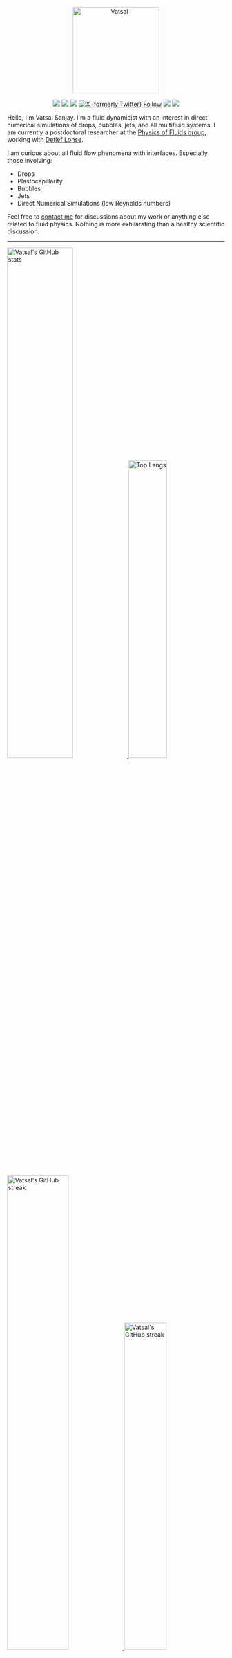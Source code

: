 <center>

[<img alt="Vatsal" width="200px" src="https://www.dropbox.com/s/dxyybgtblo8er6h/Logo_Vatsal_Vector.png?raw=1">](https://www.vatsalsanjay.com)

[<img src="https://img.shields.io/badge/googlescholar-4285F4?&style=for-the-badge&logo=googlescholar&logoColor=white">](https://scholar.google.com/citations?hl=en&user=67aQviYAAAAJ)
[<img src="https://img.shields.io/static/v1.svg?&style=for-the-badge&logo=ResearchGate&label=&message=ResearchGate&logoColor=white&color=green">](https://www.researchgate.net/profile/Vatsal-Sanjay-2)
[<img src="https://img.shields.io/badge/BlueSky-Status-blue?&style=for-the-badge&logo=twitter&logoColor=white">](https://bsky.app/profile/vatsalsanjay.bsky.social)
[![X (formerly Twitter) Follow](https://img.shields.io/twitter/follow/VatsalSanjay?style=for-the-badge&link=https%3A%2F%2Ftwitter.com%2FVatsalSanjay)](https://twitter.com/VatsalSanjay)
[<img src="https://img.shields.io/badge/linkedin-0A66C2?&style=for-the-badge&logo=linkedin">](https://www.linkedin.com/in/vatsalsanjay/)
[<img src="https://img.shields.io/badge/orcid-A6CE39?&style=for-the-badge&logo=orcid&logoColor=white">](https://orcid.org/0000-0002-4293-6099)

</center>

Hello, I'm Vatsal Sanjay. I'm a fluid dynamicist with an interest in direct numerical simulations of drops, bubbles, jets, and all multifluid systems. I am currently a postdoctoral researcher at the [Physics of Fluids group](https://pof.tnw.utwente.nl), working with [Detlef Lohse](https://en.wikipedia.org/wiki/Detlef_Lohse). 

I am curious about all fluid flow phenomena with interfaces. Especially those involving:

- Drops
- Plastocapillarity
- Bubbles
- Jets
- Direct Numerical Simulations (low Reynolds numbers)

Feel free to [contact me](mailto:contact@vatsalsanjay.com) for discussions about my work or anything else related to fluid physics. Nothing is more exhilarating than a healthy scientific discussion.

<!-- ![Vatsal's GitHub stats](https://github-readme-stats-xi-wine-74.vercel.app/api?username=VatsalSy&show_icons=true&theme=vision-friendly-dark)

![Top Langs](https://github-readme-stats-xi-wine-74.vercel.app/api/top-langs/?username=VatsalSy&layout=compact&theme=vision-friendly-dark) -->

---

  <a href="https://github.com/VatsalSy" target="_blank">
    <picture>
      <source media="(prefers-color-scheme: dark)" srcset="https://cust-github-readme-stats.vercel.app/api?username=VatsalSy&show_icons=true&theme=vision-friendly-dark" width="55%" height="auto">
      <img alt="Vatsal's GitHub stats" src="https://cust-github-readme-stats.vercel.app/api?username=VatsalSy&show_icons=true&theme=solarized-light&hide_border=true" width="55%" height="auto">
    </picture>
  </a>
  <a href="https://github.com/VatsalSy" target="_blank">
    <picture>
      <source media="(prefers-color-scheme: dark)" srcset="https://cust-github-readme-stats.vercel.app/api/top-langs/?username=VatsalSy&layout=compact&theme=vision-friendly-dark" width="42%" height="auto">
      <img alt="Top Langs" src="https://cust-github-readme-stats.vercel.app/api/top-langs/?username=VatsalSy&layout=compact&theme=solarized-light&hide_border=true" width="42%" height="auto">
    </picture>
  </a>

  <a href="https://github.com/VatsalSy" target="_blank">
    <picture>
      <source media="(prefers-color-scheme: dark)" srcset="https://github-readme-streak-stats-delta-lovat.vercel.app/?user=VatsalSy&theme=vision-friendly-dark" width="53%" height="auto">
      <img alt="Vatsal's GitHub streak" src="https://github-readme-streak-stats-delta-lovat.vercel.app/?user=VatsalSy&theme=solarized-light&hide_border=true" width="53%" height="auto">
    </picture>
  </a>

  <a href="https://www.youtube.com/@VatsalSanjay" target="_blank">
    <picture>
      <source media="(prefers-color-scheme: dark)" srcset="https://cust-youtube-stats-card.vercel.app/api?channelid=UC-eTdHrAM_eQrWOtNLoT19w&theme=vision_friendly_dark&cache_seconds=0" width="44%" height="auto">
      <img alt="Vatsal's GitHub streak" src="https://cust-youtube-stats-card.vercel.app/api?channelid=UC-eTdHrAM_eQrWOtNLoT19w&theme=solarized_light&hide_border=true" width="44%" height="auto">
    </picture>
 </a>

---

### :zap: Recent Activity

<!--START_SECTION:activity-->
1. 🚀 Published release [GitHub Commit Stats v2.5 🎉](https://github.com/VatsalSy/commits-readme-stats/releases/tag/v2.5) in [VatsalSy/commits-readme-stats](https://github.com/VatsalSy/commits-readme-stats)
2. 🗣 Commented on [#15409](https://github.com/raycast/extensions/pull/15409#issuecomment-2481004709) in [raycast/extensions](https://github.com/raycast/extensions)
3. 💪 Opened PR [#15409](https://github.com/raycast/extensions/pull/15409) in [raycast/extensions](https://github.com/raycast/extensions)
4. 🎉 Merged PR [#3](https://github.com/VatsalSy/Vatsal_CV/pull/3) in [VatsalSy/Vatsal_CV](https://github.com/VatsalSy/Vatsal_CV)
5. 💪 Opened PR [#3](https://github.com/VatsalSy/Vatsal_CV/pull/3) in [VatsalSy/Vatsal_CV](https://github.com/VatsalSy/Vatsal_CV)
<!--END_SECTION:activity-->
---

### Hi there 👋
<p align="left"> <img src="https://komarev.com/ghpvc/?username=VatsalSy&label=Profile%20views&color=orange&style=for-the-badge" alt="VatsalSy" /> </p>

---
### :zap: More statistics

<!--START_SECTION:github-stats-->
**My Total Overall Commits: 1682** 

**I'm an Early 🐤** 

```text
🌞 Morning                384 commits         ██████░░░░░░░░░░░░░░░░░░░   22.83 % 
🌆 Daytime                573 commits         █████████░░░░░░░░░░░░░░░░   34.07 % 
🌃 Evening                548 commits         ████████░░░░░░░░░░░░░░░░░   32.58 % 
🌙 Night                  177 commits         ███░░░░░░░░░░░░░░░░░░░░░░   10.52 % 
```
📅 **I'm Most Productive on Sunday** 

```text
Monday                   201 commits         ███░░░░░░░░░░░░░░░░░░░░░░   11.95 % 
Tuesday                  231 commits         ███░░░░░░░░░░░░░░░░░░░░░░   13.73 % 
Wednesday                211 commits         ███░░░░░░░░░░░░░░░░░░░░░░   12.54 % 
Thursday                 247 commits         ████░░░░░░░░░░░░░░░░░░░░░   14.68 % 
Friday                   179 commits         ███░░░░░░░░░░░░░░░░░░░░░░   10.64 % 
Saturday                 262 commits         ████░░░░░░░░░░░░░░░░░░░░░   15.58 % 
Sunday                   351 commits         █████░░░░░░░░░░░░░░░░░░░░   20.87 % 
```


<!--END_SECTION:github-stats-->

<!--START_SECTION:waka-->
![Code Time](http://img.shields.io/badge/Code%20Time-590%20hrs%2012%20mins-blue)

![Lines of code](https://img.shields.io/badge/From%20Hello%20World%20I%27ve%20Written-40.6%20million%20lines%20of%20code-blue)

**🐱 My GitHub Data** 

> 📦 3.6 MB Used in GitHub's Storage 
 > 
> 🏆 1,288 Contributions in the Year 2024
 > 
> 🚫 Not Opted to Hire
 > 
> 📜 78 Public Repositories 
 > 
> 🔑 49 Private Repositories 
 > 
📊 **This Week I Spent My Time On** 

```text
🕑︎ Time Zone: Europe/Amsterdam

💬 Programming Languages: 
Other                    18 hrs 22 mins      ████████████████░░░░░░░░░   64.34 % 
LaTeX                    2 hrs 31 mins       ██░░░░░░░░░░░░░░░░░░░░░░░   08.84 % 
Git                      2 hrs 21 mins       ██░░░░░░░░░░░░░░░░░░░░░░░   08.29 % 
Shell                    2 hrs 9 mins        ██░░░░░░░░░░░░░░░░░░░░░░░   07.54 % 
C                        1 hr 16 mins        █░░░░░░░░░░░░░░░░░░░░░░░░   04.45 % 

🔥 Editors: 
Notes                    11 hrs 13 mins      ██████████░░░░░░░░░░░░░░░   39.34 % 
Warp                     8 hrs 53 mins       ████████░░░░░░░░░░░░░░░░░   31.16 % 
TeXstudio                2 hrs 31 mins       ██░░░░░░░░░░░░░░░░░░░░░░░   08.84 % 
VS Code                  2 hrs 30 mins       ██░░░░░░░░░░░░░░░░░░░░░░░   08.79 % 
AdobeIllustrator2025     1 hr 27 mins        █░░░░░░░░░░░░░░░░░░░░░░░░   05.12 % 

🐱‍💻 Projects: 
Writing                  9 hrs 57 mins       █████████░░░░░░░░░░░░░░░░   34.90 % 
GitHub management        9 hrs 20 mins       ████████░░░░░░░░░░░░░░░░░   32.75 % 
markdown-to-rich-text    3 hrs 17 mins       ███░░░░░░░░░░░░░░░░░░░░░░   11.53 % 
visual-studio-code       2 hrs 11 mins       ██░░░░░░░░░░░░░░░░░░░░░░░   07.66 % 
Conference-club          1 hr 52 mins        ██░░░░░░░░░░░░░░░░░░░░░░░   06.57 % 

💻 Operating System: 
Mac                      28 hrs 32 mins      █████████████████████████   100.00 % 
```

**I Mostly Code in TeX** 

```text
TeX                      40 repos            ███████░░░░░░░░░░░░░░░░░░   27.21 % 
MATLAB                   13 repos            ██░░░░░░░░░░░░░░░░░░░░░░░   08.84 % 
Python                   7 repos             █░░░░░░░░░░░░░░░░░░░░░░░░   04.76 % 
Shell                    2 repos             ░░░░░░░░░░░░░░░░░░░░░░░░░   01.36 % 
JavaScript               2 repos             ░░░░░░░░░░░░░░░░░░░░░░░░░   01.36 % 
```




 Last Updated on 18/11/2024 01:29:15 UTC
<!--END_SECTION:waka-->
---

[![Vatsal's github activity graph](https://cust-github-readme-activity-graph-yfn1.vercel.app/graph?username=VatsalSy&theme=github-compact&&area=true&hide_border=true&hide_title=true&days=42)](https://github.com/VatsalSy)

<div align="center">
  <a href="https://next.ossinsight.io/widgets/official/analyze-user-contribution-time-distribution?user_id=17101345&period=all_times" target="_blank">
    <picture>
      <source media="(prefers-color-scheme: dark)" srcset="https://next.ossinsight.io/widgets/official/analyze-user-contribution-time-distribution/thumbnail.png?user_id=17101345&period=all_times&image_size=auto&color_scheme=dark" width="721" height="auto">
      <img alt="Contribution Time Distribution of @VatsalSy" src="https://next.ossinsight.io/widgets/official/analyze-user-contribution-time-distribution/thumbnail.png?user_id=17101345&period=all_times&image_size=auto&color_scheme=light" width="721" height="auto">
    </picture>
  </a>
</div>


---
<!-- my-badges start -->
<h4><a href="https://github.com/my-badges/my-badges">My Badges</a></h4>

<a href="my-badges/a-commit.md"><img src="https://my-badges.github.io/my-badges/a-commit.png" alt="One of my commit sha starts with &quot;a&quot;." title="One of my commit sha starts with &quot;a&quot;." width="64"></a>
<a href="my-badges/ab-commit.md"><img src="https://my-badges.github.io/my-badges/ab-commit.png" alt="One of my commit sha starts with &quot;ab&quot;." title="One of my commit sha starts with &quot;ab&quot;." width="64"></a>
<a href="my-badges/chore-commit.md"><img src="https://my-badges.github.io/my-badges/chore-commit.png" alt="I did a little housekeeping! 🧹" title="I did a little housekeeping! 🧹" width="64"></a>
<a href="my-badges/covid-19.md"><img src="https://my-badges.github.io/my-badges/covid-19.png" alt="I rolled before Covid-19: Survivor of the Great TP Shortage" title="I rolled before Covid-19: Survivor of the Great TP Shortage" width="64"></a>
<a href="my-badges/delorean.md"><img src="https://my-badges.github.io/my-badges/delorean.png" alt="I committed on the day Doctor Emmett Brown invented the flux capacitor!" title="I committed on the day Doctor Emmett Brown invented the flux capacitor!" width="64"></a>
<a href="my-badges/epic-commit.md"><img src="https://my-badges.github.io/my-badges/epic-commit.png" alt="I made an epic commit with a message over 500 chars." title="I made an epic commit with a message over 500 chars." width="64"></a>
<a href="my-badges/favorite-word.md"><img src="https://my-badges.github.io/my-badges/favorite-word.png" alt="My favorite word is &quot;the&quot;." title="My favorite word is &quot;the&quot;." width="64"></a>
<a href="my-badges/github-anniversary-5.md"><img src="https://my-badges.github.io/my-badges/github-anniversary-5.png" alt="I joined GitHub 5 years ago." title="I joined GitHub 5 years ago." width="64"></a>
<a href="my-badges/mass-delete-commit.md"><img src="https://my-badges.github.io/my-badges/mass-delete-commit.png" alt="When I delete code, I delete a lot." title="When I delete code, I delete a lot." width="64"></a>
<a href="my-badges/mass-delete-commit-10k.md"><img src="https://my-badges.github.io/my-badges/mass-delete-commit-10k.png" alt="When I delete code, I delete a lot." title="When I delete code, I delete a lot." width="64"></a>
<a href="my-badges/polite-coder.md"><img src="https://my-badges.github.io/my-badges/polite-coder.png" alt="I am a polite coder." title="I am a polite coder." width="64"></a>
<a href="my-badges/public-keys-4.md"><img src="https://my-badges.github.io/my-badges/public-keys-4.png" alt="I have four public keys" title="I have four public keys" width="64"></a>
<a href="my-badges/stars-100.md"><img src="https://my-badges.github.io/my-badges/stars-100.png" alt="I collected 100 stars." title="I collected 100 stars." width="64"></a>
<a href="my-badges/sleepy-coder.md"><img src="https://my-badges.github.io/my-badges/sleepy-coder.png" alt="I am a sleepy coder." title="I am a sleepy coder." width="64"></a>
<a href="my-badges/morning-commits.md"><img src="https://my-badges.github.io/my-badges/morning-commits.png" alt="I commit in the morning." title="I commit in the morning." width="64"></a>
<a href="my-badges/evening-commits.md"><img src="https://my-badges.github.io/my-badges/evening-commits.png" alt="I commit in the evening." title="I commit in the evening." width="64"></a>
<a href="my-badges/midnight-commits.md"><img src="https://my-badges.github.io/my-badges/midnight-commits.png" alt="I commit at midnight." title="I commit at midnight." width="64"></a>
<!-- my-badges end -->

---
